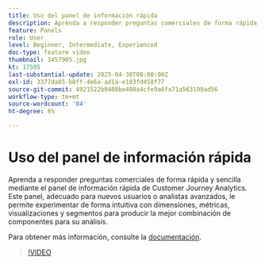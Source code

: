 ```yaml
---
title: Uso del panel de información rápida
description: Aprenda a responder preguntas comerciales de forma rápida y sencilla mediante el panel de información rápida de Customer Journey Analytics.
feature: Panels
role: User
level: Beginner, Intermediate, Experienced
doc-type: feature video
thumbnail: 3457905.jpg
kt: 17505
last-substantial-update: 2025-04-30T00:00:00Z
exl-id: 3377da85-b8ff-4e6a-ad1a-e103fd458f77
source-git-commit: 4921522b9408be480a4cfe9a6fa71a563199ad56
workflow-type: tm+mt
source-wordcount: '84'
ht-degree: 8%

---
```


# Uso del panel de información rápida

Aprenda a responder preguntas comerciales de forma rápida y sencilla mediante el panel de información rápida de Customer Journey Analytics. Este panel, adecuado para nuevos usuarios o analistas avanzados, le permite experimentar de forma intuitiva con dimensiones, métricas, visualizaciones y segmentos para producir la mejor combinación de componentes para su análisis.

Para obtener más información, consulte la [documentación](https://experienceleague.adobe.com/en/docs/analytics-platform/using/cja-workspace/panels/quickinsight).

>[!VIDEO](https://video.tv.adobe.com/v/3457905/?learn=on)

